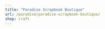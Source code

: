 ```yaml
---
title: "Paradise Scrapbook Boutique"
url: /paradise/paradise-scrapbook-boutique/
shop: craft
---
```

